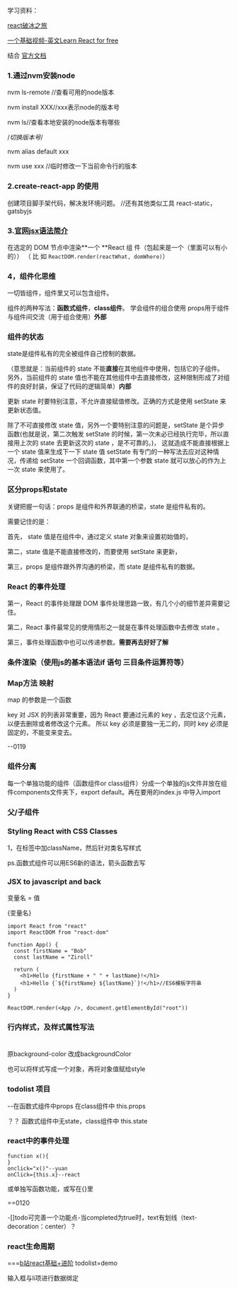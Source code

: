 学习资料：

[react破冰之旅](https://haoqicat.com/react-go/2-node)

[一个基础视频-英文Learn React for free](https://scrimba.com/g/glearnreact)

结合
[官方文档](https://react.docschina.org/docs/handling-events.html)

### 1.通过nvm安装node
nvm ls-remote //查看可用的node版本

nvm install XXX//xxx表示node的版本号

nvm ls//查看本地安装的node版本有哪些

/*切换版本号*/

nvm alias default xxx

nvm use xxx //临时修改一下当前命令行的版本

### 2.create-react-app 的使用
创建项目脚手架代码，解决发环境问题。
//还有其他类似工具 react-static，gatsbyjs

###  3.[官网jsx语法简介](https://react.docschina.org/docs/introducing-jsx.html)
在选定的 DOM 节点中渲染**一个 **React 组 件（包起来是一个（里面可以有小的））
（ 比 如 `ReactDOM.render(reactWhat, domWhere)`）

### 4，组件化思维

一切皆组件，组件里又可以包含组件。

组件的两种写法：**函数式组件**，**class组件**。
学会组件的组合使用
props用于组件与组件间交流（用于组合使用）**外部**

### 组件的状态
state是组件私有的完全被组件自己控制的数据。

（意思就是：当前组件的 state 不能**直接**在其他组件中使用，包括它的子组件。
另外，当前组件的 state 值也不能在其他组件中去直接修改，这种限制形成了对组件的良好封装，保证了代码的逻辑简单）**内部**

更新 state 时要特别注意，不允许直接赋值修改。正确的方式是使用 setState 来更新状态值。

除了不可直接修改 state 值，另外一个要特别注意的问题是，setState 是个异步函数(也就是说，第二次触发 setState 的时候，第一次未必已经执行完毕，所以直接用上次的 state 去更新这次的 state ，是不可靠的。)，
这就造成不能直接根据上一个 state 值来生成下一下 state 值
setState 有专门的一种写法去应对这种情况，传递给 setState 一个回调函数，其中第一个参数 state 就可以放心的作为上一次 state 来使用了。


### 区分props和state
关键把握一句话：props 是组件和外界联通的桥梁，state 是组件私有的。

需要记住的是：

首先， state 值是在组件中，通过定义 state 对象来设置初始值的，

第二，state 值是不能直接修改的，而要使用 setState 来更新，

第三，props 是组件跟外界沟通的桥梁，而 state 是组件私有的数据。

### React 的事件处理

第一，React 的事件处理跟 DOM 事件处理思路一致，有几个小的细节差异需要记住。

第二，React 事件最常见的使用情形之一就是在事件处理函数中去修改 state 。

第三，事件处理函数中也可以传递参数。**需要再去好好了解**

### 条件渲染（使用js的基本语法if 语句 三目条件运算符等）

### Map方法  映射
map 的参数是一个函数

key 对 JSX 的列表非常重要，因为 React 要通过元素的 key ，去定位这个元素，以便去删除或者修改这个元素。
所以 key 必须是要独一无二的，同时 key 必须是固定的，不能变来变去。

--0119

### 组件分离
每一个单独功能的组件（函数组件or class组件）分成一个单独的js文件并放在组件components文件夹下，export default。再在要用的index.js
中导入import

### 父/子组件

### Styling React with CSS Classes

1，在标签中加className，然后针对类名写样式

ps.函数式组件可以用ES6新的语法，箭头函数去写


### JSX to javascript and back
变量名 = 值

{变量名}

```
import React from "react"
import ReactDOM from "react-dom"

function App() {
  const firstName = "Bob"
  const lastName = "Ziroll"
  
  return (
    <h1>Hello {firstName + " " + lastName}!</h1>
    <h1>Hello {`${firstName} ${lastName}`}!</h1>//ES6模板字符串
  )
}

ReactDOM.render(<App />, document.getElementById("root"))
```

### 行内样式，及样式属性写法

<h1 style={{color:"#hhh",backgroundColor:#ggg}}></h1>

原background-color  改成backgroundColor

也可以将样式写成一个对象，再将对象值赋给style

### todolist 项目


--在函数式组件中props 在class组件中 this.props

？？
函数式组件中无state，class组件中 this.state

### react中的事件处理

```
function x(){
}
onclick="x()"--yuan
onClick={this.x}--react
```
或单独写函数功能，或写在{}里

==0120

-[]todo可完善一个功能点-当completed为true时，text有划线（text-decoration：center）？

### react生命周期


===[b站react基础+进阶](https://www.bilibili.com/video/av37028937/?p=8)
todolist=demo

输入框与li项进行数据绑定